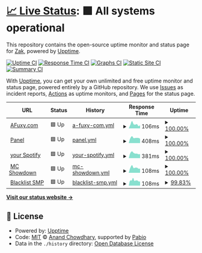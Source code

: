 # [📈 Live Status](https://AFuxy.github.io/upptime): <!--live status--> **🟩 All systems operational**

This repository contains the open-source uptime monitor and status page for [Zak](https://afuxy.com), powered by [Upptime](https://github.com/upptime/upptime).

[![Uptime CI](https://github.com/AFuxy/upptime/workflows/Uptime%20CI/badge.svg)](https://github.com/AFuxy/upptime/actions?query=workflow%3A%22Uptime+CI%22)
[![Response Time CI](https://github.com/AFuxy/upptime/workflows/Response%20Time%20CI/badge.svg)](https://github.com/AFuxy/upptime/actions?query=workflow%3A%22Response+Time+CI%22)
[![Graphs CI](https://github.com/AFuxy/upptime/workflows/Graphs%20CI/badge.svg)](https://github.com/AFuxy/upptime/actions?query=workflow%3A%22Graphs+CI%22)
[![Static Site CI](https://github.com/AFuxy/upptime/workflows/Static%20Site%20CI/badge.svg)](https://github.com/AFuxy/upptime/actions?query=workflow%3A%22Static+Site+CI%22)
[![Summary CI](https://github.com/AFuxy/upptime/workflows/Summary%20CI/badge.svg)](https://github.com/AFuxy/upptime/actions?query=workflow%3A%22Summary+CI%22)

With [Upptime](https://upptime.js.org), you can get your own unlimited and free uptime monitor and status page, powered entirely by a GitHub repository. We use [Issues](https://github.com/AFuxy/upptime/issues) as incident reports, [Actions](https://github.com/AFuxy/upptime/actions) as uptime monitors, and [Pages](https://AFuxy.github.io/upptime) for the status page.

<!--start: status pages-->
<!-- This summary is generated by Upptime (https://github.com/upptime/upptime) -->
<!-- Do not edit this manually, your changes will be overwritten -->
<!-- prettier-ignore -->
| URL | Status | History | Response Time | Uptime |
| --- | ------ | ------- | ------------- | ------ |
| <img alt="" src="https://i.imgur.com/QD81Lxt.png" height="13"> [AFuxy.com](https://afuxy.com) | 🟩 Up | [a-fuxy-com.yml](https://github.com/AFuxy/upptime/commits/HEAD/history/a-fuxy-com.yml) | <details><summary><img alt="Response time graph" src="./graphs/a-fuxy-com/response-time-week.png" height="20"> 106ms</summary><br><a href="https://status.afuxy.com/history/a-fuxy-com"><img alt="Response time 127" src="https://img.shields.io/endpoint?url=https%3A%2F%2Fraw.githubusercontent.com%2FAFuxy%2Fupptime%2FHEAD%2Fapi%2Fa-fuxy-com%2Fresponse-time.json"></a><br><a href="https://status.afuxy.com/history/a-fuxy-com"><img alt="24-hour response time 80" src="https://img.shields.io/endpoint?url=https%3A%2F%2Fraw.githubusercontent.com%2FAFuxy%2Fupptime%2FHEAD%2Fapi%2Fa-fuxy-com%2Fresponse-time-day.json"></a><br><a href="https://status.afuxy.com/history/a-fuxy-com"><img alt="7-day response time 106" src="https://img.shields.io/endpoint?url=https%3A%2F%2Fraw.githubusercontent.com%2FAFuxy%2Fupptime%2FHEAD%2Fapi%2Fa-fuxy-com%2Fresponse-time-week.json"></a><br><a href="https://status.afuxy.com/history/a-fuxy-com"><img alt="30-day response time 127" src="https://img.shields.io/endpoint?url=https%3A%2F%2Fraw.githubusercontent.com%2FAFuxy%2Fupptime%2FHEAD%2Fapi%2Fa-fuxy-com%2Fresponse-time-month.json"></a><br><a href="https://status.afuxy.com/history/a-fuxy-com"><img alt="1-year response time 127" src="https://img.shields.io/endpoint?url=https%3A%2F%2Fraw.githubusercontent.com%2FAFuxy%2Fupptime%2FHEAD%2Fapi%2Fa-fuxy-com%2Fresponse-time-year.json"></a></details> | <details><summary><a href="https://status.afuxy.com/history/a-fuxy-com">100.00%</a></summary><a href="https://status.afuxy.com/history/a-fuxy-com"><img alt="All-time uptime 100.00%" src="https://img.shields.io/endpoint?url=https%3A%2F%2Fraw.githubusercontent.com%2FAFuxy%2Fupptime%2FHEAD%2Fapi%2Fa-fuxy-com%2Fuptime.json"></a><br><a href="https://status.afuxy.com/history/a-fuxy-com"><img alt="24-hour uptime 100.00%" src="https://img.shields.io/endpoint?url=https%3A%2F%2Fraw.githubusercontent.com%2FAFuxy%2Fupptime%2FHEAD%2Fapi%2Fa-fuxy-com%2Fuptime-day.json"></a><br><a href="https://status.afuxy.com/history/a-fuxy-com"><img alt="7-day uptime 100.00%" src="https://img.shields.io/endpoint?url=https%3A%2F%2Fraw.githubusercontent.com%2FAFuxy%2Fupptime%2FHEAD%2Fapi%2Fa-fuxy-com%2Fuptime-week.json"></a><br><a href="https://status.afuxy.com/history/a-fuxy-com"><img alt="30-day uptime 100.00%" src="https://img.shields.io/endpoint?url=https%3A%2F%2Fraw.githubusercontent.com%2FAFuxy%2Fupptime%2FHEAD%2Fapi%2Fa-fuxy-com%2Fuptime-month.json"></a><br><a href="https://status.afuxy.com/history/a-fuxy-com"><img alt="1-year uptime 100.00%" src="https://img.shields.io/endpoint?url=https%3A%2F%2Fraw.githubusercontent.com%2FAFuxy%2Fupptime%2FHEAD%2Fapi%2Fa-fuxy-com%2Fuptime-year.json"></a></details>
| <img alt="" src="https://icons.duckduckgo.com/ip3/panel.afuxy.com.ico" height="13"> [Panel](https://panel.afuxy.com) | 🟩 Up | [panel.yml](https://github.com/AFuxy/upptime/commits/HEAD/history/panel.yml) | <details><summary><img alt="Response time graph" src="./graphs/panel/response-time-week.png" height="20"> 408ms</summary><br><a href="https://status.afuxy.com/history/panel"><img alt="Response time 444" src="https://img.shields.io/endpoint?url=https%3A%2F%2Fraw.githubusercontent.com%2FAFuxy%2Fupptime%2FHEAD%2Fapi%2Fpanel%2Fresponse-time.json"></a><br><a href="https://status.afuxy.com/history/panel"><img alt="24-hour response time 343" src="https://img.shields.io/endpoint?url=https%3A%2F%2Fraw.githubusercontent.com%2FAFuxy%2Fupptime%2FHEAD%2Fapi%2Fpanel%2Fresponse-time-day.json"></a><br><a href="https://status.afuxy.com/history/panel"><img alt="7-day response time 408" src="https://img.shields.io/endpoint?url=https%3A%2F%2Fraw.githubusercontent.com%2FAFuxy%2Fupptime%2FHEAD%2Fapi%2Fpanel%2Fresponse-time-week.json"></a><br><a href="https://status.afuxy.com/history/panel"><img alt="30-day response time 444" src="https://img.shields.io/endpoint?url=https%3A%2F%2Fraw.githubusercontent.com%2FAFuxy%2Fupptime%2FHEAD%2Fapi%2Fpanel%2Fresponse-time-month.json"></a><br><a href="https://status.afuxy.com/history/panel"><img alt="1-year response time 444" src="https://img.shields.io/endpoint?url=https%3A%2F%2Fraw.githubusercontent.com%2FAFuxy%2Fupptime%2FHEAD%2Fapi%2Fpanel%2Fresponse-time-year.json"></a></details> | <details><summary><a href="https://status.afuxy.com/history/panel">100.00%</a></summary><a href="https://status.afuxy.com/history/panel"><img alt="All-time uptime 100.00%" src="https://img.shields.io/endpoint?url=https%3A%2F%2Fraw.githubusercontent.com%2FAFuxy%2Fupptime%2FHEAD%2Fapi%2Fpanel%2Fuptime.json"></a><br><a href="https://status.afuxy.com/history/panel"><img alt="24-hour uptime 100.00%" src="https://img.shields.io/endpoint?url=https%3A%2F%2Fraw.githubusercontent.com%2FAFuxy%2Fupptime%2FHEAD%2Fapi%2Fpanel%2Fuptime-day.json"></a><br><a href="https://status.afuxy.com/history/panel"><img alt="7-day uptime 100.00%" src="https://img.shields.io/endpoint?url=https%3A%2F%2Fraw.githubusercontent.com%2FAFuxy%2Fupptime%2FHEAD%2Fapi%2Fpanel%2Fuptime-week.json"></a><br><a href="https://status.afuxy.com/history/panel"><img alt="30-day uptime 100.00%" src="https://img.shields.io/endpoint?url=https%3A%2F%2Fraw.githubusercontent.com%2FAFuxy%2Fupptime%2FHEAD%2Fapi%2Fpanel%2Fuptime-month.json"></a><br><a href="https://status.afuxy.com/history/panel"><img alt="1-year uptime 100.00%" src="https://img.shields.io/endpoint?url=https%3A%2F%2Fraw.githubusercontent.com%2FAFuxy%2Fupptime%2FHEAD%2Fapi%2Fpanel%2Fuptime-year.json"></a></details>
| <img alt="" src="https://icons.duckduckgo.com/ip3/spotify.afuxy.com.ico" height="13"> [your Spotify](https://spotify.afuxy.com) | 🟩 Up | [your-spotify.yml](https://github.com/AFuxy/upptime/commits/HEAD/history/your-spotify.yml) | <details><summary><img alt="Response time graph" src="./graphs/your-spotify/response-time-week.png" height="20"> 381ms</summary><br><a href="https://status.afuxy.com/history/your-spotify"><img alt="Response time 413" src="https://img.shields.io/endpoint?url=https%3A%2F%2Fraw.githubusercontent.com%2FAFuxy%2Fupptime%2FHEAD%2Fapi%2Fyour-spotify%2Fresponse-time.json"></a><br><a href="https://status.afuxy.com/history/your-spotify"><img alt="24-hour response time 317" src="https://img.shields.io/endpoint?url=https%3A%2F%2Fraw.githubusercontent.com%2FAFuxy%2Fupptime%2FHEAD%2Fapi%2Fyour-spotify%2Fresponse-time-day.json"></a><br><a href="https://status.afuxy.com/history/your-spotify"><img alt="7-day response time 381" src="https://img.shields.io/endpoint?url=https%3A%2F%2Fraw.githubusercontent.com%2FAFuxy%2Fupptime%2FHEAD%2Fapi%2Fyour-spotify%2Fresponse-time-week.json"></a><br><a href="https://status.afuxy.com/history/your-spotify"><img alt="30-day response time 413" src="https://img.shields.io/endpoint?url=https%3A%2F%2Fraw.githubusercontent.com%2FAFuxy%2Fupptime%2FHEAD%2Fapi%2Fyour-spotify%2Fresponse-time-month.json"></a><br><a href="https://status.afuxy.com/history/your-spotify"><img alt="1-year response time 413" src="https://img.shields.io/endpoint?url=https%3A%2F%2Fraw.githubusercontent.com%2FAFuxy%2Fupptime%2FHEAD%2Fapi%2Fyour-spotify%2Fresponse-time-year.json"></a></details> | <details><summary><a href="https://status.afuxy.com/history/your-spotify">100.00%</a></summary><a href="https://status.afuxy.com/history/your-spotify"><img alt="All-time uptime 100.00%" src="https://img.shields.io/endpoint?url=https%3A%2F%2Fraw.githubusercontent.com%2FAFuxy%2Fupptime%2FHEAD%2Fapi%2Fyour-spotify%2Fuptime.json"></a><br><a href="https://status.afuxy.com/history/your-spotify"><img alt="24-hour uptime 100.00%" src="https://img.shields.io/endpoint?url=https%3A%2F%2Fraw.githubusercontent.com%2FAFuxy%2Fupptime%2FHEAD%2Fapi%2Fyour-spotify%2Fuptime-day.json"></a><br><a href="https://status.afuxy.com/history/your-spotify"><img alt="7-day uptime 100.00%" src="https://img.shields.io/endpoint?url=https%3A%2F%2Fraw.githubusercontent.com%2FAFuxy%2Fupptime%2FHEAD%2Fapi%2Fyour-spotify%2Fuptime-week.json"></a><br><a href="https://status.afuxy.com/history/your-spotify"><img alt="30-day uptime 100.00%" src="https://img.shields.io/endpoint?url=https%3A%2F%2Fraw.githubusercontent.com%2FAFuxy%2Fupptime%2FHEAD%2Fapi%2Fyour-spotify%2Fuptime-month.json"></a><br><a href="https://status.afuxy.com/history/your-spotify"><img alt="1-year uptime 100.00%" src="https://img.shields.io/endpoint?url=https%3A%2F%2Fraw.githubusercontent.com%2FAFuxy%2Fupptime%2FHEAD%2Fapi%2Fyour-spotify%2Fuptime-year.json"></a></details>
| <img alt="" src="https://icons.duckduckgo.com/ip3/null.ico" height="13"> [MC Showdown](85.215.65.51) | 🟩 Up | [mc-showdown.yml](https://github.com/AFuxy/upptime/commits/HEAD/history/mc-showdown.yml) | <details><summary><img alt="Response time graph" src="./graphs/mc-showdown/response-time-week.png" height="20"> 108ms</summary><br><a href="https://status.afuxy.com/history/mc-showdown"><img alt="Response time 117" src="https://img.shields.io/endpoint?url=https%3A%2F%2Fraw.githubusercontent.com%2FAFuxy%2Fupptime%2FHEAD%2Fapi%2Fmc-showdown%2Fresponse-time.json"></a><br><a href="https://status.afuxy.com/history/mc-showdown"><img alt="24-hour response time 87" src="https://img.shields.io/endpoint?url=https%3A%2F%2Fraw.githubusercontent.com%2FAFuxy%2Fupptime%2FHEAD%2Fapi%2Fmc-showdown%2Fresponse-time-day.json"></a><br><a href="https://status.afuxy.com/history/mc-showdown"><img alt="7-day response time 108" src="https://img.shields.io/endpoint?url=https%3A%2F%2Fraw.githubusercontent.com%2FAFuxy%2Fupptime%2FHEAD%2Fapi%2Fmc-showdown%2Fresponse-time-week.json"></a><br><a href="https://status.afuxy.com/history/mc-showdown"><img alt="30-day response time 117" src="https://img.shields.io/endpoint?url=https%3A%2F%2Fraw.githubusercontent.com%2FAFuxy%2Fupptime%2FHEAD%2Fapi%2Fmc-showdown%2Fresponse-time-month.json"></a><br><a href="https://status.afuxy.com/history/mc-showdown"><img alt="1-year response time 117" src="https://img.shields.io/endpoint?url=https%3A%2F%2Fraw.githubusercontent.com%2FAFuxy%2Fupptime%2FHEAD%2Fapi%2Fmc-showdown%2Fresponse-time-year.json"></a></details> | <details><summary><a href="https://status.afuxy.com/history/mc-showdown">100.00%</a></summary><a href="https://status.afuxy.com/history/mc-showdown"><img alt="All-time uptime 99.53%" src="https://img.shields.io/endpoint?url=https%3A%2F%2Fraw.githubusercontent.com%2FAFuxy%2Fupptime%2FHEAD%2Fapi%2Fmc-showdown%2Fuptime.json"></a><br><a href="https://status.afuxy.com/history/mc-showdown"><img alt="24-hour uptime 100.00%" src="https://img.shields.io/endpoint?url=https%3A%2F%2Fraw.githubusercontent.com%2FAFuxy%2Fupptime%2FHEAD%2Fapi%2Fmc-showdown%2Fuptime-day.json"></a><br><a href="https://status.afuxy.com/history/mc-showdown"><img alt="7-day uptime 100.00%" src="https://img.shields.io/endpoint?url=https%3A%2F%2Fraw.githubusercontent.com%2FAFuxy%2Fupptime%2FHEAD%2Fapi%2Fmc-showdown%2Fuptime-week.json"></a><br><a href="https://status.afuxy.com/history/mc-showdown"><img alt="30-day uptime 99.53%" src="https://img.shields.io/endpoint?url=https%3A%2F%2Fraw.githubusercontent.com%2FAFuxy%2Fupptime%2FHEAD%2Fapi%2Fmc-showdown%2Fuptime-month.json"></a><br><a href="https://status.afuxy.com/history/mc-showdown"><img alt="1-year uptime 99.53%" src="https://img.shields.io/endpoint?url=https%3A%2F%2Fraw.githubusercontent.com%2FAFuxy%2Fupptime%2FHEAD%2Fapi%2Fmc-showdown%2Fuptime-year.json"></a></details>
| <img alt="" src="https://icons.duckduckgo.com/ip3/null.ico" height="13"> [Blacklist SMP](85.215.65.51) | 🟩 Up | [blacklist-smp.yml](https://github.com/AFuxy/upptime/commits/HEAD/history/blacklist-smp.yml) | <details><summary><img alt="Response time graph" src="./graphs/blacklist-smp/response-time-week.png" height="20"> 108ms</summary><br><a href="https://status.afuxy.com/history/blacklist-smp"><img alt="Response time 116" src="https://img.shields.io/endpoint?url=https%3A%2F%2Fraw.githubusercontent.com%2FAFuxy%2Fupptime%2FHEAD%2Fapi%2Fblacklist-smp%2Fresponse-time.json"></a><br><a href="https://status.afuxy.com/history/blacklist-smp"><img alt="24-hour response time 87" src="https://img.shields.io/endpoint?url=https%3A%2F%2Fraw.githubusercontent.com%2FAFuxy%2Fupptime%2FHEAD%2Fapi%2Fblacklist-smp%2Fresponse-time-day.json"></a><br><a href="https://status.afuxy.com/history/blacklist-smp"><img alt="7-day response time 108" src="https://img.shields.io/endpoint?url=https%3A%2F%2Fraw.githubusercontent.com%2FAFuxy%2Fupptime%2FHEAD%2Fapi%2Fblacklist-smp%2Fresponse-time-week.json"></a><br><a href="https://status.afuxy.com/history/blacklist-smp"><img alt="30-day response time 116" src="https://img.shields.io/endpoint?url=https%3A%2F%2Fraw.githubusercontent.com%2FAFuxy%2Fupptime%2FHEAD%2Fapi%2Fblacklist-smp%2Fresponse-time-month.json"></a><br><a href="https://status.afuxy.com/history/blacklist-smp"><img alt="1-year response time 116" src="https://img.shields.io/endpoint?url=https%3A%2F%2Fraw.githubusercontent.com%2FAFuxy%2Fupptime%2FHEAD%2Fapi%2Fblacklist-smp%2Fresponse-time-year.json"></a></details> | <details><summary><a href="https://status.afuxy.com/history/blacklist-smp">99.83%</a></summary><a href="https://status.afuxy.com/history/blacklist-smp"><img alt="All-time uptime 99.88%" src="https://img.shields.io/endpoint?url=https%3A%2F%2Fraw.githubusercontent.com%2FAFuxy%2Fupptime%2FHEAD%2Fapi%2Fblacklist-smp%2Fuptime.json"></a><br><a href="https://status.afuxy.com/history/blacklist-smp"><img alt="24-hour uptime 100.00%" src="https://img.shields.io/endpoint?url=https%3A%2F%2Fraw.githubusercontent.com%2FAFuxy%2Fupptime%2FHEAD%2Fapi%2Fblacklist-smp%2Fuptime-day.json"></a><br><a href="https://status.afuxy.com/history/blacklist-smp"><img alt="7-day uptime 99.83%" src="https://img.shields.io/endpoint?url=https%3A%2F%2Fraw.githubusercontent.com%2FAFuxy%2Fupptime%2FHEAD%2Fapi%2Fblacklist-smp%2Fuptime-week.json"></a><br><a href="https://status.afuxy.com/history/blacklist-smp"><img alt="30-day uptime 99.88%" src="https://img.shields.io/endpoint?url=https%3A%2F%2Fraw.githubusercontent.com%2FAFuxy%2Fupptime%2FHEAD%2Fapi%2Fblacklist-smp%2Fuptime-month.json"></a><br><a href="https://status.afuxy.com/history/blacklist-smp"><img alt="1-year uptime 99.88%" src="https://img.shields.io/endpoint?url=https%3A%2F%2Fraw.githubusercontent.com%2FAFuxy%2Fupptime%2FHEAD%2Fapi%2Fblacklist-smp%2Fuptime-year.json"></a></details>

<!--end: status pages-->

[**Visit our status website →**](https://AFuxy.github.io/upptime)

## 📄 License

- Powered by: [Upptime](https://github.com/upptime/upptime)
- Code: [MIT](./LICENSE) © [Anand Chowdhary](https://anandchowdhary.com), supported by [Pabio](https://pabio.com)
- Data in the `./history` directory: [Open Database License](https://opendatacommons.org/licenses/odbl/1-0/)
